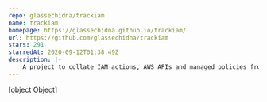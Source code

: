```yaml
---
repo: glassechidna/trackiam
name: trackiam
homepage: https://glassechidna.github.io/trackiam/
url: https://github.com/glassechidna/trackiam
stars: 291
starredAt: 2020-09-12T01:38:49Z
description: |-
    A project to collate IAM actions, AWS APIs and managed policies from various public sources.
---
```


[object Object]

